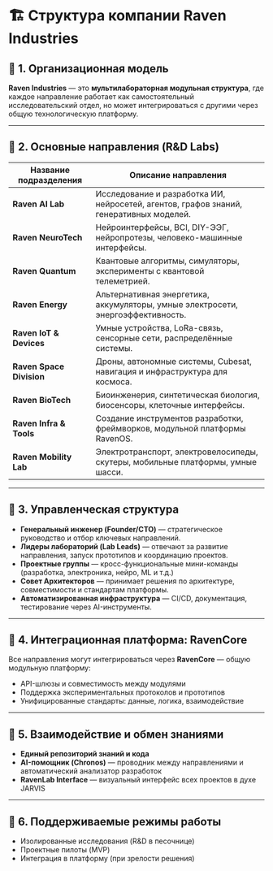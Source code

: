 
# 🏗️ Структура компании Raven Industries

## 🔹 1. Организационная модель
**Raven Industries** — это **мультилабораторная модульная структура**, где каждое направление работает как самостоятельный исследовательский отдел, но может интегрироваться с другими через общую технологическую платформу.

---

## 🔹 2. Основные направления (R&D Labs)

| Название подразделения         | Описание направления                                                                      |
|-------------------------------|-------------------------------------------------------------------------------------------|
| **Raven AI Lab**              | Исследование и разработка ИИ, нейросетей, агентов, графов знаний, генеративных моделей. |
| **Raven NeuroTech**           | Нейроинтерфейсы, BCI, DIY-ЭЭГ, нейропротезы, человеко-машинные интерфейсы.              |
| **Raven Quantum**             | Квантовые алгоритмы, симуляторы, эксперименты с квантовой телеметрией.                 |
| **Raven Energy**              | Альтернативная энергетика, аккумуляторы, умные электросети, энергоэффективность.        |
| **Raven IoT & Devices**       | Умные устройства, LoRa-связь, сенсорные сети, распределённые системы.                   |
| **Raven Space Division**      | Дроны, автономные системы, Cubesat, навигация и инфраструктура для космоса.             |
| **Raven BioTech**             | Биоинженерия, синтетическая биология, биосенсоры, клеточные интерфейсы.                 |
| **Raven Infra & Tools**       | Создание инструментов разработки, фреймворков, модульной платформы RavenOS.            |
| **Raven Mobility Lab**        | Электротранспорт, электровелосипеды, скутеры, мобильные платформы, умные шасси.        |

---

## 🔹 3. Управленческая структура

- **Генеральный инженер (Founder/CTO)** — стратегическое руководство и отбор ключевых направлений.
- **Лидеры лабораторий (Lab Leads)** — отвечают за развитие направления, запуск прототипов и координацию проектов.
- **Проектные группы** — кросс-функциональные мини-команды (разработка, электроника, нейро, ML и т.д.)
- **Совет Архитекторов** — принимает решения по архитектуре, совместимости и стандартам платформы.
- **Автоматизированная инфраструктура** — CI/CD, документация, тестирование через AI-инструменты.

---

## 🔹 4. Интеграционная платформа: RavenCore
Все направления могут интегрироваться через **RavenCore** — общую модульную платформу:
- API-шлюзы и совместимость между модулями
- Поддержка экспериментальных протоколов и прототипов
- Унифицированные стандарты: данные, логика, взаимодействие

---

## 🔹 5. Взаимодействие и обмен знаниями
- **Единый репозиторий знаний и кода**
- **AI-помощник (Chronos)** — проводник между направлениями и автоматический анализатор разработок
- **RavenLab Interface** — визуальный интерфейс всех проектов в духе JARVIS

---

## 🔹 6. Поддерживаемые режимы работы
- Изолированные исследования (R&D в песочнице)
- Проектные пилоты (MVP)
- Интеграция в платформу (при зрелости решения)
